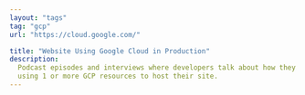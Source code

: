 ```yaml
---
layout: "tags"
tag: "gcp"
url: "https://cloud.google.com/"

title: "Website Using Google Cloud in Production"
description:
  Podcast episodes and interviews where developers talk about how they are
  using 1 or more GCP resources to host their site.
---
```

